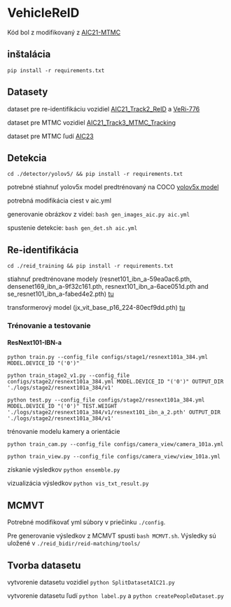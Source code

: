 # VehicleReID

Kód bol z modifikovaný z [AIC21-MTMC](https://github.com/LCFractal/AIC21-MTMC)

## inštalácia
`pip install -r requirements.txt`

## Datasety

dataset pre re-identifikáciu vozidiel [AIC21_Track2_ReID](https://www.aicitychallenge.org/2021-track2-download/) a [VeRi-776](https://nextcloud.fit.vutbr.cz/s/mWm5sjkA5mFBe3y)

dataset pre MTMC vozidiel [AIC21_Track3_MTMC_Tracking](https://www.aicitychallenge.org/2021-track3-download/)

dataset pre MTMC ľudí [AIC23](https://www.aicitychallenge.org/2023-track1-download/)

## Detekcia
`cd ./detector/yolov5/ && pip install -r requirements.txt`

potrebné stiahnuť yolov5x model predtrénovaný na COCO [yolov5x model](https://github.com/ultralytics/yolov5/releases/download/v4.0/yolov5x.pt)

potrebná modifikácia ciest v aic.yml

generovanie obrázkov z videí: `bash gen_images_aic.py aic.yml`

spustenie detekcie: `bash gen_det.sh aic.yml`

## Re-identifikácia
`cd ./reid_training && pip install -r requirements.txt`

stiahnuť predtrénovane modely (resnet101_ibn_a-59ea0ac6.pth, densenet169_ibn_a-9f32c161.pth, resnext101_ibn_a-6ace051d.pth and se_resnet101_ibn_a-fabed4e2.pth) [tu](https://github.com/XingangPan/IBN-Net)

transformerový model (jx_vit_base_p16_224-80ecf9dd.pth) [tu](https://github.com/rwightman/pytorch-image-models/releases/download/v0.1-vitjx/jx_vit_base_p16_224-80ecf9dd.pth)

### Trénovanie a testovanie
#### ResNext101-IBN-a
`python train.py --config_file configs/stage1/resnext101a_384.yml MODEL.DEVICE_ID "('0')"`

`python train_stage2_v1.py --config_file configs/stage2/resnext101a_384.yml MODEL.DEVICE_ID "('0')" OUTPUT_DIR './logs/stage2/resnext101a_384/v1'`

`python test.py --config_file configs/stage2/resnext101a_384.yml MODEL.DEVICE_ID "('0')" TEST.WEIGHT './logs/stage2/resnext101a_384/v1/resnext101_ibn_a_2.pth' OUTPUT_DIR './logs/stage2/resnext101a_384/v1'`

trénovanie modelu kamery a orientácie

`python train_cam.py --config_file configs/camera_view/camera_101a.yml`

`python train_view.py --config_file configs/camera_view/view_101a.yml`

získanie výsledkov
`python ensemble.py`

vizualizácia výsledkov `python vis_txt_result.py`

## MCMVT

Potrebné modifikovať yml súbory v priečinku `./config`.

Pre generovanie výsledkov z MCMVT spusti `bash MCMVT.sh`. Výsledky sú uložené v `./reid_bidir/reid-matching/tools/`

## Tvorba datasetu

vytvorenie datasetu vozidiel `python SplitDatasetAIC21.py`

vytvorenie datasetu ľudí `python label.py` a `python createPeopleDataset.py`

